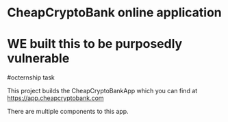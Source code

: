 # CheapCryptoBank online application
# WE built this to be purposedly vulnerable
#octernship task

This project builds the CheapCryptoBankApp which you can find at https://app.cheapcryptobank.com

There are multiple components to this app.
